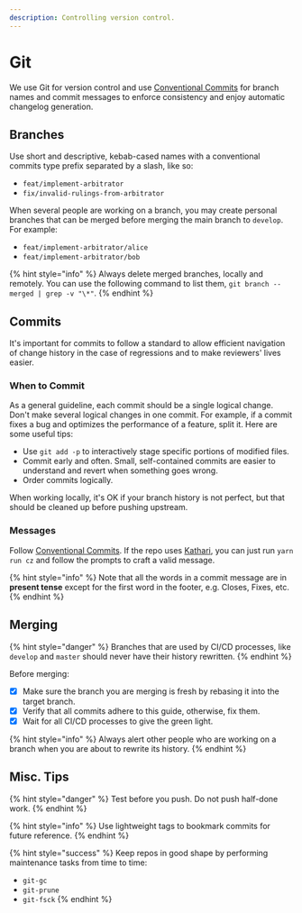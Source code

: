 ```yaml
---
description: Controlling version control.
---
```


# Git

We use Git for version control and use [Conventional Commits](https://www.conventionalcommits.org) for branch names and commit messages to enforce consistency and enjoy automatic changelog generation.

## Branches

Use short and descriptive, kebab-cased names with a conventional commits type prefix separated by a slash, like so:

* `feat/implement-arbitrator`
* `fix/invalid-rulings-from-arbitrator`

When several people are working on a branch, you may create personal branches that can be merged before merging the main branch to `develop`. For example:

* `feat/implement-arbitrator/alice`
* `feat/implement-arbitrator/bob`

{% hint style="info" %}
Always delete merged branches, locally and remotely. You can use the following command to list them, `git branch --merged | grep -v "\*"`.
{% endhint %}

## Commits

It's important for commits to follow a standard to allow efficient navigation of change history in the case of regressions and to make reviewers' lives easier.

### When to Commit

As a general guideline, each commit should be a single logical change. Don't make several logical changes in one commit. For example, if a commit fixes a bug and optimizes the performance of a feature, split it. Here are some useful tips:

* Use `git add -p` to interactively stage specific portions of modified files.
* Commit early and often. Small, self-contained commits are easier to understand and revert when something goes wrong.
* Order commits logically.

When working locally, it's OK if your branch history is not perfect, but that should be cleaned up before pushing upstream.

### Messages

Follow [Conventional Commits](https://www.conventionalcommits.org). If the repo uses [Kathari](../kathari.md), you can just run `yarn run cz` and follow the prompts to craft a valid message.

{% hint style="info" %}
Note that all the words in a commit message are in **present tense** except for the first word in the footer, e.g. Closes, Fixes, etc.
{% endhint %}

## Merging

{% hint style="danger" %}
Branches that are used by CI/CD processes, like `develop` and `master` should never have their history rewritten.
{% endhint %}

Before merging:

* [x] Make sure the branch you are merging is fresh by rebasing it into the target branch.
* [x] Verify that all commits adhere to this guide, otherwise, fix them.
* [x] Wait for all CI/CD processes to give the green light.

{% hint style="info" %}
Always alert other people who are working on a branch when you are about to rewrite its history.
{% endhint %}

## Misc. Tips

{% hint style="danger" %}
Test before you push. Do not push half-done work.
{% endhint %}

{% hint style="info" %}
Use lightweight tags to bookmark commits for future reference.
{% endhint %}

{% hint style="success" %}
Keep repos in good shape by performing maintenance tasks from time to time:

* `git-gc`
* `git-prune`
* `git-fsck`
{% endhint %}



